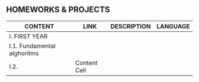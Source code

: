 HOMEWORKS & PROJECTS 
---------------------

|    CONTENT    |    LINK       | DESCRIPTION | LANGUAGE |
| --------------| ------------- | ----------- |----------|
| I. FIRST YEAR |                                        |
| I.1. Fundamental alghoritms|  |             |
| I.2.   | Content Cell  |             |
